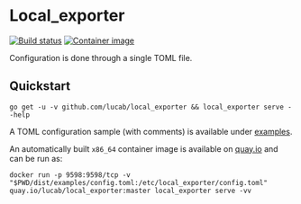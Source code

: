 # Local\_exporter

[![Build status](https://travis-ci.com/lucab/local_exporter.svg?branch=master)](https://travis-ci.com/lucab/local_exporter)
[![Container image](https://quay.io/repository/lucab/local_exporter/status)](https://quay.io/repository/lucab/local_exporter)

Configuration is done through a single TOML file.

## Quickstart

```
go get -u -v github.com/lucab/local_exporter && local_exporter serve --help
```

A TOML configuration sample (with comments) is available under [examples](dist/examples/).

An automatically built `x86_64` container image is available on [quay.io](https://quay.io/repository/lucab/local_exporter) and can be run as:

```
docker run -p 9598:9598/tcp -v "$PWD/dist/examples/config.toml:/etc/local_exporter/config.toml" quay.io/lucab/local_exporter:master local_exporter serve -vv
```
